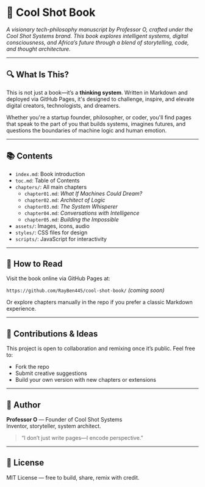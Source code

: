 # 🧠 Cool Shot Book

*A visionary tech-philosophy manuscript by Professor O, crafted under the Cool Shot Systems brand. This book explores intelligent systems, digital consciousness, and Africa’s future through a blend of storytelling, code, and thought architecture.*

---

## 🔍 What Is This?

This is not just a book—it’s a **thinking system**. Written in Markdown and deployed via GitHub Pages, it's designed to challenge, inspire, and elevate digital creators, technologists, and dreamers.

Whether you're a startup founder, philosopher, or coder, you'll find pages that speak to the part of you that builds systems, imagines futures, and questions the boundaries of machine logic and human emotion.

---

## 📚 Contents

- `index.md`: Book introduction
- `toc.md`: Table of Contents
- `chapters/`: All main chapters
  - `chapter01.md`: *What If Machines Could Dream?*
  - `chapter02.md`: *Architect of Logic*
  - `chapter03.md`: *The System Whisperer*
  - `chapter04.md`: *Conversations with Intelligence*
  - `chapter05.md`: *Building the Impossible*
- `assets/`: Images, icons, audio
- `styles/`: CSS files for design
- `scripts/`: JavaScript for interactivity

---

## 🚀 How to Read

Visit the book online via GitHub Pages at:

`https://github.com/RayBen445/cool-shot-book/` *(coming soon)*

Or explore chapters manually in the repo if you prefer a classic Markdown experience.

---

## 🤝 Contributions & Ideas

This project is open to collaboration and remixing once it’s public. Feel free to:
- Fork the repo
- Submit creative suggestions
- Build your own version with new chapters or extensions

---

## 🧠 Author

**Professor O** — Founder of Cool Shot Systems  
Inventor, storyteller, system architect.  
> “I don’t just write pages—I encode perspective.”

---

## 📄 License

MIT License — free to build, share, remix with credit.
